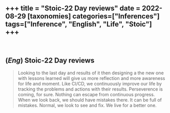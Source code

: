 +++
title = "Stoic-22 Day reviews"
date = 2022-08-29
[taxonomies]
categories=["Inferences"]
tags=["Inference", "English", "Life", "Stoic"]
+++
---
<br>

## (*Eng*) Stoic-22 Day reviews
> Looking to the last day and results of it then designing a the new one with lessons learned will give us more reflection and more awareness for life and moment. Like CI/CD, we continuously improve our life by tracking the problems and actions with their results. Perseverence is coming, for sure. Nothing can escape from continuous progress. When we look back, we should have mistakes there. It can be full of mistakes. Normal, we look to see and fix. We live for a better one.
